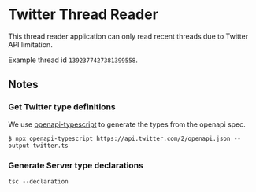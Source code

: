 # Twitter Thread Reader

This thread reader application can only read recent threads due to Twitter API limitation.

Example thread id `1392377427381399558`.

## Notes

### Get Twitter type definitions

We use [openapi-typescript](https://github.com/drwpow/openapi-typescript) to generate the types from the openapi spec.

```
$ npx openapi-typescript https://api.twitter.com/2/openapi.json --output twitter.ts
```

### Generate Server type declarations

`tsc --declaration`